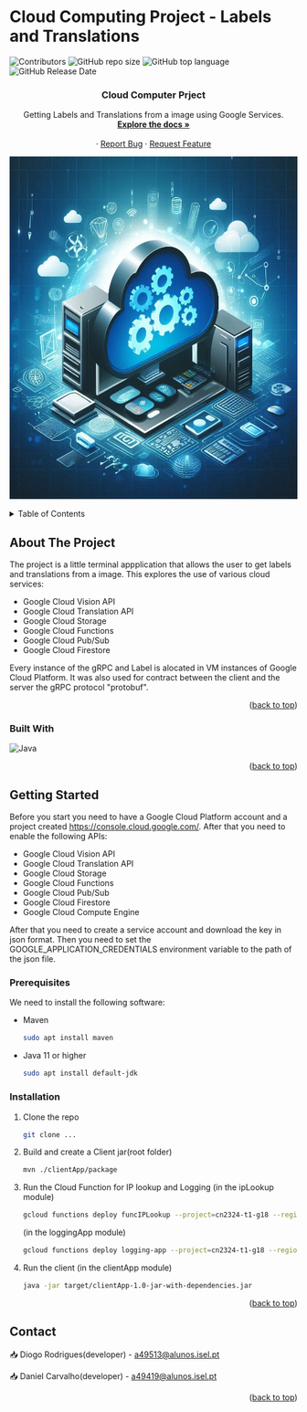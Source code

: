 # Cloud Computing Project - Labels and Translations

![Contributors](https://img.shields.io/github/contributors/Diogofmr/CloudProject-GoogleServices)
![GitHub repo size](https://img.shields.io/github/repo-size/Diogofmr/CloudProject-GoogleServices)
![GitHub top language](https://img.shields.io/github/languages/top/Diogofmr/CloudProject-GoogleServices)
![GitHub Release Date](https://img.shields.io/github/release-date/Diogofmr/CloudProject-GoogleServices)

<a name="readme-top"></a>

<h3 align="center">Cloud Computer Prject</h3>

  <p align="center">
    Getting Labels and Translations from a image using Google Services.
    <br />
    <a href="https://github.com/Diogofmr/CloudProject-GoogleServices"><strong>Explore the docs »</strong></a>
    <br />
    <br />
    ·
    <a href="https://github.com/Diogofmr/CloudProject-GoogleServices/issues">Report Bug</a>
    ·
    <a href="https://github.com/Diogofmr/CloudProject-GoogleServices/issues">Request Feature</a>
  </p>
</div>

<!-- Logo -->
<p align="center">
  <a href="https://www.bing.com/images/create/an-attractive-logo-for-a-cloud-computing-terminal-/1-6660776acc0646858569687789e24e23?id=XSutvlPSp%2fa3gJZp3u9kQw%3d%3d&view=detailv2&idpp=genimg&idpclose=1&thId=OIG1.3r4TA1qTX3pdZmfW2I2l&FORM=SYDBIC">
    <img src="./images/cloud-computing.jpg" alt="Logo" height="600">
  </a>
</p>

<!-- TABLE OF CONTENTS -->
<details>
  <summary>Table of Contents</summary>
  <ol>
    <li>
      <a href="#about-the-project">About The Project</a>
    </li>
    <li>
      <a href="#getting-started">Getting Started</a>
      <ul>
        <li><a href="#prerequisites">Prerequisites</a></li>
        <li><a href="#installation">Installation</a></li>
      </ul>
    </li>
    <li><a href="#contact">Contact</a></li>
  </ol>
</details>

<!-- ABOUT THE PROJECT -->

## About The Project

The project is a little terminal appplication that allows the user to get labels and translations from a image.
This explores the use of various cloud services:

- Google Cloud Vision API
- Google Cloud Translation API
- Google Cloud Storage
- Google Cloud Functions
- Google Cloud Pub/Sub
- Google Cloud Firestore

Every instance of the gRPC and Label is alocated in VM instances of Google Cloud Platform.
It was also used for contract between the client and the server the gRPC protocol "protobuf".

<p align="right">(<a href="#readme-top">back to top</a>)</p>

### Built With

![Java](https://img.shields.io/badge/java-%23ED8B00.svg?style=for-the-badge&logo=openjdk&logoColor=white)

<p align="right">(<a href="#readme-top">back to top</a>)</p>

<!-- GETTING STARTED -->

## Getting Started

Before you start you need to have a Google Cloud Platform account and a project created https://console.cloud.google.com/.
After that you need to enable the following APIs:

- Google Cloud Vision API
- Google Cloud Translation API
- Google Cloud Storage
- Google Cloud Functions
- Google Cloud Pub/Sub
- Google Cloud Firestore
- Google Cloud Compute Engine

After that you need to create a service account and download the key in json format.
Then you need to set the GOOGLE_APPLICATION_CREDENTIALS environment variable to the path of the json file.

### Prerequisites

We need to install the following software:

- Maven
  ```sh
  sudo apt install maven
  ```
- Java 11 or higher
  ```sh
  sudo apt install default-jdk
  ```

### Installation

1. Clone the repo

   ```sh
   git clone ...
   ```

2. Build and create a Client jar(root folder)

   ```sh
   mvn ./clientApp/package
   ```

3. Run the Cloud Function for IP lookup and Logging (in the ipLookup module)

   ```sh
   gcloud functions deploy funcIPLookup --project=cn2324-t1-g18 --region=europe-west1 --allow-unauthenticated --entry-point=ipLookup.Entrypoint --no-gen2 --runtime=java11 --trigger-http --source=target --service-account=backup-test-account@cn2324-t1-g18.iam.gserviceaccount.com --max-instances=3
   ```

   (in the loggingApp module)

   ```sh
   gcloud functions deploy logging-app --project=cn2324-t1-g18 --region=europe-west2  --entry-point=loggingApp.LoggingApp --no-gen2 --runtime=java11 --trigger-topic image-requests --source=target/deployment --service-account=cn-v2324-firestore-18@cn2324-t1-g18.iam.gserviceaccount.com
   ```

4. Run the client (in the clientApp module)
   ```sh
   java -jar target/clientApp-1.0-jar-with-dependencies.jar
   ```

<p align="right">(<a href="#readme-top">back to top</a>)</p>

<!-- CONTACT -->

## Contact

:inbox_tray: Diogo Rodrigues(developer) - [a49513@alunos.isel.pt](mailto:a49513@alunos.isel.pt)

:inbox_tray: Daniel Carvalho(developer) - [a49419@alunos.isel.pt](mailto:a49419@alunos.isel.pt)

<p align="right">(<a href="#readme-top">back to top</a>)</p>
